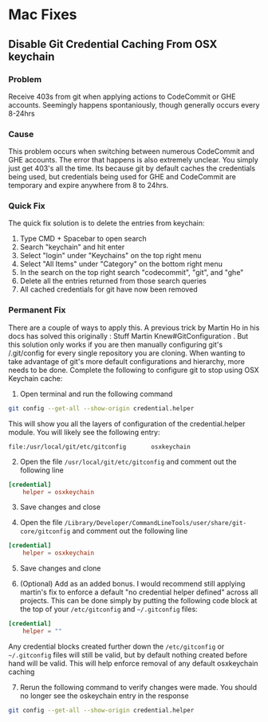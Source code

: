 # Mac Fixes

## Disable Git Credential Caching From OSX keychain

### Problem
Receive 403s from git when applying actions to CodeCommit or GHE accounts. Seemingly happens spontaniously, though generally occurs every 8-24hrs

### Cause
This problem occurs when switching between numerous CodeCommit and GHE accounts. The error that happens is also extremely unclear. You simply just get 403's all the time. Its because git by default caches the credentials being used, but credentials being used for GHE and CodeCommit are temporary and expire anywhere from 8 to 24hrs. 

### Quick Fix
The quick fix solution is to delete the entries from keychain:

1. Type CMD + Spacebar to open search
2. Search "keychain" and hit enter
3. Select "login" under "Keychains" on the top right menu
4. Select "All Items" under "Category" on the bottom right menu
5. In the search on the top right search "codecommit", "git", and "ghe"
6. Delete all the entries returned from those search queries
7. All cached credentials for git have now been removed

### Permanent Fix
There are a couple of ways to apply this. A previous trick by Martin Ho in his docs has solved this originally : Stuff Martin Knew#GitConfiguration . But this solution only works if you are then manually configuring git's /.git/config for every single repository you are cloning. When wanting to take advantage of git's more default configurations and hierarchy, more needs to be done. Complete the following to configure git to stop using OSX Keychain cache:

1) Open terminal and run the following command
```bash
git config --get-all --show-origin credential.helper
```
This will show you all the layers of configuration of the credential.helper module. You will likely see the following entry:
```
file:/usr/local/git/etc/gitconfig       osxkeychain
```
2) Open the file `/usr/local/git/etc/gitconfig` and comment out the following line
```toml
[credential]
	helper = osxkeychain
```
3) Save changes and close

4) Open the file `/Library/Developer/CommandLineTools/user/share/git-core/gitconfig` and comment out the following line
```toml
[credential]
	helper = osxkeychain
```
5) Save changes and clone

6) (Optional) Add as an added bonus. I would recommend still applying martin's fix to enforce a default "no credential helper defined" across all projects. This can be done simply by putting the following code block at the top of your `/etc/gitconfig` and `~/.gitconfig` files:
```toml
[credential]
	helper = ""
```
Any credential blocks created further down the `/etc/gitconfig` or `~/.gitconfig` files will still be valid, but by default nothing created before hand will be valid. This will help enforce removal of any default osxkeychain caching

7) Rerun the following command to verify changes were made. You should no longer see the oskeychain entry in the response
```bash
git config --get-all --show-origin credential.helper
```
